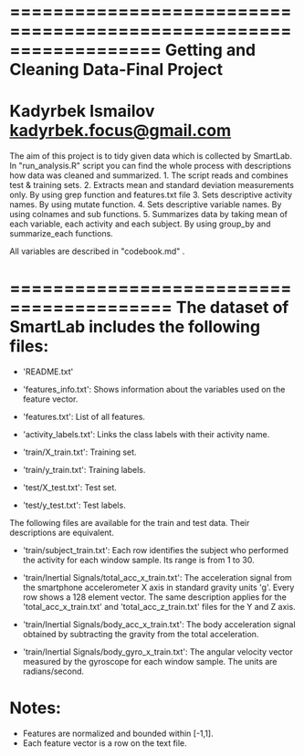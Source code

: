 ==================================================================
Getting and Cleaning Data-Final Project
==================================================================
Kadyrbek Ismailov
kadyrbek.focus@gmail.com
==================================================================

The aim of this project is to tidy given data which is collected by SmartLab.
In "run_analysis.R" script you can find the whole process with descriptions how data was cleaned and summarized. 
        1. The script reads and combines test & training sets.
        2. Extracts mean and standard deviation measurements only.
            By using grep function and features.txt file
        3. Sets descriptive activity names. By using mutate function.
        4. Sets descriptive variable names. By using colnames and sub functions.
        5. Summarizes data by taking mean of each variable, each activity and each                   subject. By using group_by and summarize_each functions.
        
All variables are described in "codebook.md" .



=========================================
The dataset of SmartLab includes the following files:
=========================================

- 'README.txt'

- 'features_info.txt': Shows information about the variables used on the feature vector.

- 'features.txt': List of all features.

- 'activity_labels.txt': Links the class labels with their activity name.

- 'train/X_train.txt': Training set.

- 'train/y_train.txt': Training labels.

- 'test/X_test.txt': Test set.

- 'test/y_test.txt': Test labels.

The following files are available for the train and test data. Their descriptions are equivalent. 

- 'train/subject_train.txt': Each row identifies the subject who performed the activity for each window sample. Its range is from 1 to 30. 

- 'train/Inertial Signals/total_acc_x_train.txt': The acceleration signal from the smartphone accelerometer X axis in standard gravity units 'g'. Every row shows a 128 element vector. The same description applies for the 'total_acc_x_train.txt' and 'total_acc_z_train.txt' files for the Y and Z axis. 

- 'train/Inertial Signals/body_acc_x_train.txt': The body acceleration signal obtained by subtracting the gravity from the total acceleration. 

- 'train/Inertial Signals/body_gyro_x_train.txt': The angular velocity vector measured by the gyroscope for each window sample. The units are radians/second. 

Notes: 
======
- Features are normalized and bounded within [-1,1].
- Each feature vector is a row on the text file.

